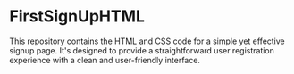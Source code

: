 # FirstSignUpHTML
This repository contains the HTML and CSS code for a simple yet effective signup page. It's designed to provide a straightforward user registration experience with a clean and user-friendly interface. 
